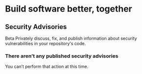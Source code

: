 # Build software better, together

## Security Advisories

Beta Privately discuss, fix, and publish information about security vulnerabilities in your repository's code.

### There aren’t any published security advisories

 You can’t perform that action at this time. 

